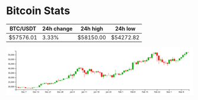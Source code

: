 # Bitcoin Stats

BTC/USDT|24h change|24h high|24h low|
|---|---|---|---|
|$57576.01|3.33%|$58150.00|$54272.82|

<img src="./chart.svg">
